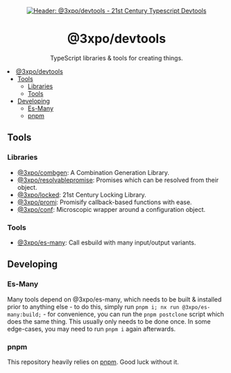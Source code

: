 <div align="center">

[![Header: @3xpo/devtools - 21st Century Typescript Devtools](https://codeberg.org/Expo/devtools/raw/branch/senpai/social.png)](#3xpo-devtools)

# @3xpo/devtools

TypeScript libraries & tools for creating things.

</div

- [@3xpo/devtools](#3xpodevtools)
  - [Tools](#tools)
    - [Libraries](#libraries)
    - [Tools](#tools-1)
  - [Developing](#developing)
    - [Es-Many](#es-many)
    - [pnpm](#pnpm)

## Tools

### Libraries

- [@3xpo/combgen](./packages/@3xpo/combgen/): A Combination Generation Library.
- [@3xpo/resolvablepromise](./packages/@3xpo/resolvablepromise/): Promises which can be resolved from their object.
- [@3xpo/locked](./packages/@3xpo/locked/): 21st Century Locking Library.
- [@3xpo/promi](./packages/@3xpo/promi/): Promisify callback-based functions with ease.
- [@3xpo/conf](./packages/@3xpo/conf/): Microscopic wrapper around a configuration object.

### Tools

- [@3xpo/es-many](./packages/@3xpo/es-many/): Call esbuild with many input/output variants.

## Developing

### Es-Many

Many tools depend on @3xpo/es-many, which needs to be built & installed prior to anything else - to do this, simply run `pnpm i; nx run @3xpo/es-many:build;` - for convenience, you can run the `pnpm postclone` script which does the same thing. This usually only needs to be done once. In some edge-cases, you may need to run `pnpm i` again afterwards.

### pnpm

This repository heavily relies on [pnpm](https://pnpm.io). Good luck without it.
